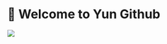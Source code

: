 # 🐬 Welcome to Yun Github
<a href="https://discord.com/users/아이디"><img src="[![Discord Presence](https://lanyard.cnrad.dev/api/893424082945720351
                            )](https://discord.com/users/893424082945720351)"/></a>ㅤ<!-- &borderRadius=3px -->
